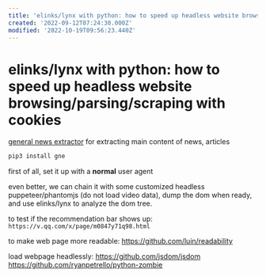 ```yaml
---
title: 'elinks/lynx with python: how to speed up headless website browsing/parsing/scraping with cookies'
created: '2022-09-12T07:24:30.000Z'
modified: '2022-10-19T09:56:23.440Z'
---
```


# elinks/lynx with python: how to speed up headless website browsing/parsing/scraping with cookies

[general news extractor](https://github.com/GeneralNewsExtractor/GeneralNewsExtractor/) for extracting main content of news, articles

```bash
pip3 install gne
```

first of all, set it up with a **normal** user agent

even better, we can chain it with some customized headless puppeteer/phantomjs (do not load video data), dump the dom when ready, and use elinks/lynx to analyze the dom tree.

to test if the recommendation bar shows up:
`https://v.qq.com/x/page/m0847y71q98.html`

to make web page more readable:
https://github.com/luin/readability

load webpage headlessly:
https://github.com/jsdom/jsdom
https://github.com/ryanpetrello/python-zombie
